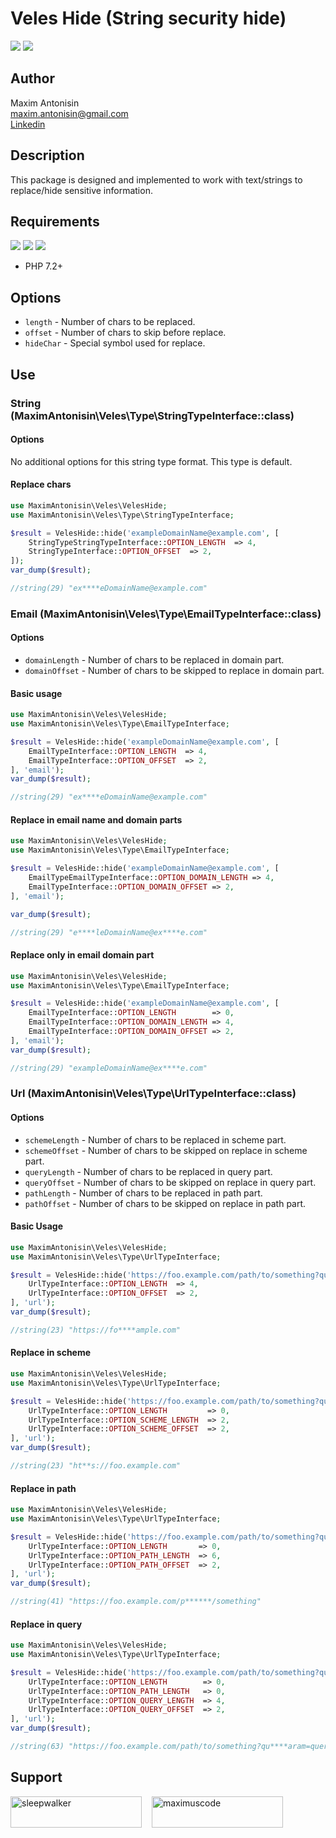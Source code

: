 # Veles Hide (String security hide)
![](https://img.shields.io/packagist/l/maximantonisin/veles-hide-string?style=for-the-badge)
![](https://img.shields.io/packagist/v/maximantonisin/veles-hide-string?style=for-the-badge)
## Author 
Maxim Antonisin <br>
[maxim.antonisin@gmail.com](mailto:maxim.antonisin@gmail.com) <br>
[Linkedin](https://www.linkedin.com/in/mantonishin/)

## Description
This package is designed and implemented to work with text/strings to replace/hide sensitive information.

## Requirements
![](https://img.shields.io/packagist/dependency-v/maximantonisin/veles-hide-string/symfony/twig-bridge?style=for-the-badge)
![](https://img.shields.io/packagist/dependency-v/maximantonisin/veles-hide-string/php?style=for-the-badge)
![](https://img.shields.io/badge/composer-required-orange?style=for-the-badge)

- PHP 7.2+

## Options
- `length` - Number of chars to be replaced.
- `offset` - Number of chars to skip before replace.
- `hideChar` - Special symbol used for replace.
  
## Use
### String (MaximAntonisin\Veles\Type\StringTypeInterface::class)

#### Options
No additional options for this string type format. This type is default.

#### Replace chars

```php
use MaximAntonisin\Veles\VelesHide;
use MaximAntonisin\Veles\Type\StringTypeInterface;

$result = VelesHide::hide('exampleDomainName@example.com', [
    StringTypeStringTypeInterface::OPTION_LENGTH  => 4,
    StringTypeInterface::OPTION_OFFSET  => 2,
]);
var_dump($result);

//string(29) "ex****eDomainName@example.com"
```

### Email (MaximAntonisin\Veles\Type\EmailTypeInterface::class)
#### Options
- `domainLength` - Number of chars to be replaced in domain part.
- `domainOffset` - Number of chars to be skipped to replace in domain part.

#### Basic usage

```php
use MaximAntonisin\Veles\VelesHide;
use MaximAntonisin\Veles\Type\EmailTypeInterface;

$result = VelesHide::hide('exampleDomainName@example.com', [
    EmailTypeInterface::OPTION_LENGTH  => 4,
    EmailTypeInterface::OPTION_OFFSET  => 2,
], 'email');
var_dump($result);

//string(29) "ex****eDomainName@example.com"
```

#### Replace in email name and domain parts

```php
use MaximAntonisin\Veles\VelesHide;
use MaximAntonisin\Veles\Type\EmailTypeInterface;

$result = VelesHide::hide('exampleDomainName@example.com', [
    EmailTypeEmailTypeInterface::OPTION_DOMAIN_LENGTH => 4,
    EmailTypeInterface::OPTION_DOMAIN_OFFSET => 2,
], 'email');

var_dump($result);

//string(29) "e****leDomainName@ex****e.com"
```

#### Replace only in email domain part

```php
use MaximAntonisin\Veles\VelesHide;
use MaximAntonisin\Veles\Type\EmailTypeInterface;

$result = VelesHide::hide('exampleDomainName@example.com', [
    EmailTypeInterface::OPTION_LENGTH        => 0,
    EmailTypeInterface::OPTION_DOMAIN_LENGTH => 4,
    EmailTypeInterface::OPTION_DOMAIN_OFFSET => 2,
], 'email');
var_dump($result);

//string(29) "exampleDomainName@ex****e.com"
```
### Url (MaximAntonisin\Veles\Type\UrlTypeInterface::class)
#### Options
- `schemeLength` - Number of chars to be replaced in scheme part.
- `schemeOffset` - Number of chars to be skipped on replace in scheme part.
- `queryLength` - Number of chars to be replaced in query part.
- `queryOffset` - Number of chars to be skipped on replace in query part.
- `pathLength` - Number of chars to be replaced in path part.
- `pathOffset` - Number of chars to be skipped on replace in path part.

#### Basic Usage

```php
use MaximAntonisin\Veles\VelesHide;
use MaximAntonisin\Veles\Type\UrlTypeInterface;

$result = VelesHide::hide('https://foo.example.com/path/to/something?queryParam=queryValue', [
    UrlTypeInterface::OPTION_LENGTH  => 4,
    UrlTypeInterface::OPTION_OFFSET  => 2,
], 'url');
var_dump($result);

//string(23) "https://fo****ample.com"
```

#### Replace in scheme

```php
use MaximAntonisin\Veles\VelesHide;
use MaximAntonisin\Veles\Type\UrlTypeInterface;

$result = VelesHide::hide('https://foo.example.com/path/to/something?queryParam=queryValue', [
    UrlTypeInterface::OPTION_LENGTH         => 0,
    UrlTypeInterface::OPTION_SCHEME_LENGTH  => 2,
    UrlTypeInterface::OPTION_SCHEME_OFFSET  => 2,
], 'url');
var_dump($result);

//string(23) "ht**s://foo.example.com"
```

#### Replace in path

```php
use MaximAntonisin\Veles\VelesHide;
use MaximAntonisin\Veles\Type\UrlTypeInterface;

$result = VelesHide::hide('https://foo.example.com/path/to/something?queryParam=queryValue', [
    UrlTypeInterface::OPTION_LENGTH       => 0,
    UrlTypeInterface::OPTION_PATH_LENGTH  => 6,
    UrlTypeInterface::OPTION_PATH_OFFSET  => 2,
], 'url');
var_dump($result);

//string(41) "https://foo.example.com/p******/something"
```

#### Replace in query

```php
use MaximAntonisin\Veles\VelesHide;
use MaximAntonisin\Veles\Type\UrlTypeInterface;

$result = VelesHide::hide('https://foo.example.com/path/to/something?queryParam=queryValue', [
    UrlTypeInterface::OPTION_LENGTH        => 0,
    UrlTypeInterface::OPTION_PATH_LENGTH   => 0,
    UrlTypeInterface::OPTION_QUERY_LENGTH  => 4,
    UrlTypeInterface::OPTION_QUERY_OFFSET  => 2,
], 'url');
var_dump($result);

//string(63) "https://foo.example.com/path/to/something?qu****aram=queryValue"
```

## Support
<a href="https://www.buymeacoffee.com/sleepwalker"> <img src="https://cdn.buymeacoffee.com/buttons/v2/default-yellow.png" height="50" width="210" alt="sleepwalker" style="margin-right: 12px;" /></a>
<a href="https://ko-fi.com/maximuscode"> <img src="https://cdn.ko-fi.com/cdn/kofi3.png?v=3" height="50" width="210" alt="maximuscode" /></a>